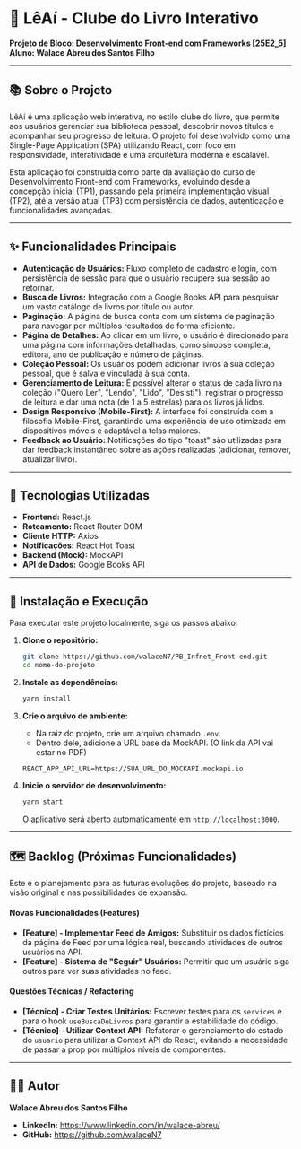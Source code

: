 # 📖 LêAí - Clube do Livro Interativo

**Projeto de Bloco: Desenvolvimento Front-end com Frameworks [25E2_5]**
**Aluno: Walace Abreu dos Santos Filho**

---

## 📚 Sobre o Projeto

LêAí é uma aplicação web interativa, no estilo clube do livro, que permite aos usuários gerenciar sua biblioteca pessoal, descobrir novos títulos e acompanhar seu progresso de leitura. O projeto foi desenvolvido como uma Single-Page Application (SPA) utilizando React, com foco em responsividade, interatividade e uma arquitetura moderna e escalável.

Esta aplicação foi construída como parte da avaliação do curso de Desenvolvimento Front-end com Frameworks, evoluindo desde a concepção inicial (TP1), passando pela primeira implementação visual (TP2), até a versão atual (TP3) com persistência de dados, autenticação e funcionalidades avançadas.

---

## ✨ Funcionalidades Principais

- **Autenticação de Usuários:** Fluxo completo de cadastro e login, com persistência de sessão para que o usuário recupere sua sessão ao retornar.
- **Busca de Livros:** Integração com a Google Books API para pesquisar um vasto catálogo de livros por título ou autor.
- **Paginação:** A página de busca conta com um sistema de paginação para navegar por múltiplos resultados de forma eficiente.
- **Página de Detalhes:** Ao clicar em um livro, o usuário é direcionado para uma página com informações detalhadas, como sinopse completa, editora, ano de publicação e número de páginas.
- **Coleção Pessoal:** Os usuários podem adicionar livros à sua coleção pessoal, que é salva e vinculada à sua conta.
- **Gerenciamento de Leitura:** É possível alterar o status de cada livro na coleção ("Quero Ler", "Lendo", "Lido", "Desisti"), registrar o progresso de leitura e dar uma nota (de 1 a 5 estrelas) para os livros já lidos.
- **Design Responsivo (Mobile-First):** A interface foi construída com a filosofia Mobile-First, garantindo uma experiência de uso otimizada em dispositivos móveis e adaptável a telas maiores.
- **Feedback ao Usuário:** Notificações do tipo "toast" são utilizadas para dar feedback instantâneo sobre as ações realizadas (adicionar, remover, atualizar livro).

---

## 🚀 Tecnologias Utilizadas

- **Frontend:** React.js
- **Roteamento:** React Router DOM
- **Cliente HTTP:** Axios
- **Notificações:** React Hot Toast
- **Backend (Mock):** MockAPI
- **API de Dados:** Google Books API

---

## 🔧 Instalação e Execução

Para executar este projeto localmente, siga os passos abaixo:

1.  **Clone o repositório:**

    ```bash
    git clone https://github.com/walaceN7/PB_Infnet_Front-end.git
    cd nome-do-projeto
    ```

2.  **Instale as dependências:**

    ```bash
    yarn install
    ```

3.  **Crie o arquivo de ambiente:**

    - Na raiz do projeto, crie um arquivo chamado `.env`.
    - Dentro dele, adicione a URL base da MockAPI. (O link da API vai estar no PDF)

    ```
    REACT_APP_API_URL=https://SUA_URL_DO_MOCKAPI.mockapi.io
    ```

4.  **Inicie o servidor de desenvolvimento:**
    ```bash
    yarn start
    ```
    O aplicativo será aberto automaticamente em `http://localhost:3000`.

---

## 🗺️ Backlog (Próximas Funcionalidades)

Este é o planejamento para as futuras evoluções do projeto, baseado na visão original e nas possibilidades de expansão.

#### Novas Funcionalidades (Features)

- **[Feature] - Implementar Feed de Amigos:** Substituir os dados fictícios da página de Feed por uma lógica real, buscando atividades de outros usuários na API.
- **[Feature] - Sistema de "Seguir" Usuários:** Permitir que um usuário siga outros para ver suas atividades no feed.

#### Questões Técnicas / Refactoring

- **[Técnico] - Criar Testes Unitários:** Escrever testes para os `services` e para o hook `useBuscaDeLivros` para garantir a estabilidade do código.
- **[Técnico] - Utilizar Context API:** Refatorar o gerenciamento do estado do `usuario` para utilizar a Context API do React, evitando a necessidade de passar a prop por múltiplos níveis de componentes.

---

## 👨‍💻 Autor

**Walace Abreu dos Santos Filho**

- **LinkedIn:** https://www.linkedin.com/in/walace-abreu/
- **GitHub:** https://github.com/walaceN7
